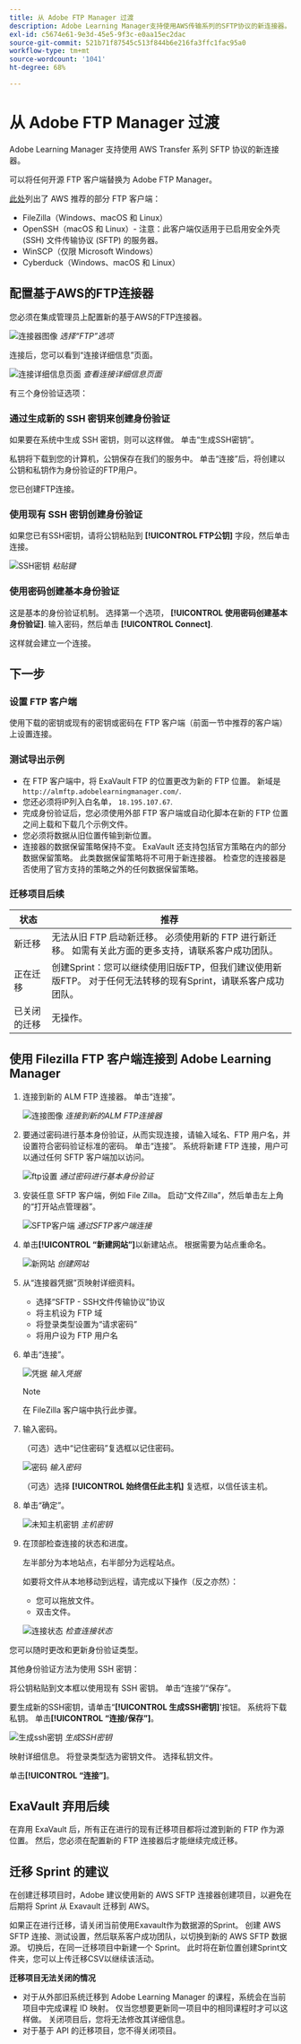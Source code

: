 ```yaml
---
title: 从 Adobe FTP Manager 过渡
description: Adobe Learning Manager支持使用AWS传输系列的SFTP协议的新连接器。 可以将任何开源 FTP 客户端替换为 Adobe FTP Manager。
exl-id: c5674e61-9e3d-45e5-9f3c-e0aa15ec2dac
source-git-commit: 521b71f87545c513f844b6e216fa3ffc1fac95a0
workflow-type: tm+mt
source-wordcount: '1041'
ht-degree: 68%

---
```


# 从 Adobe FTP Manager 过渡

Adobe Learning Manager 支持使用 AWS Transfer 系列 SFTP 协议的新连接器。

可以将任何开源 FTP 客户端替换为 Adobe FTP Manager。

[此处](https://docs.aws.amazon.com/transfer/latest/userguide/transfer-file.html)列出了 AWS 推荐的部分 FTP 客户端：

* FileZilla（Windows、macOS 和 Linux）
* OpenSSH（macOS 和 Linux）- 注意：此客户端仅适用于已启用安全外壳 (SSH) 文件传输协议 (SFTP) 的服务器。
* WinSCP（仅限 Microsoft Windows）
* Cyberduck（Windows、macOS 和 Linux）

## 配置基于AWS的FTP连接器

您必须在集成管理员上配置新的基于AWS的FTP连接器。

![连接器图像](assets/alm-ftp.png)
*选择“FTP”选项*

连接后，您可以看到“连接详细信息”页面。

![连接详细信息页面](assets/connection-name.png)
*查看连接详细信息页面*

有三个身份验证选项：

### 通过生成新的 SSH 密钥来创建身份验证

如果要在系统中生成 SSH 密钥，则可以这样做。 单击“生成SSH密钥”。

私钥将下载到您的计算机，公钥保存在我们的服务中。 单击“连接”后，将创建以公钥和私钥作为身份验证的FTP用户。

您已创建FTP连接。

### 使用现有 SSH 密钥创建身份验证

如果您已有SSH密钥，请将公钥粘贴到 **[!UICONTROL FTP公钥]** 字段，然后单击连接。

![SSH密钥](assets/ssh-keys.png)
*粘贴键*

### 使用密码创建基本身份验证

这是基本的身份验证机制。 选择第一个选项， **[!UICONTROL 使用密码创建基本身份验证]**. 输入密码，然后单击 **[!UICONTROL Connect]**.

这样就会建立一个连接。

## 下一步

### 设置 FTP 客户端

使用下载的密钥或现有的密钥或密码在 FTP 客户端（前面一节中推荐的客户端）上设置连接。

### 测试导出示例

* 在 FTP 客户端中，将 ExaVault FTP 的位置更改为新的 FTP 位置。 新域是 `http://almftp.adobelearningmanager.com/`.
* 您还必须将IP列入白名单， `18.195.107.67`.
* 完成身份验证后，您必须使用外部 FTP 客户端或自动化脚本在新的 FTP 位置之间上载和下载几个示例文件。
* 您必须将数据从旧位置传输到新位置。
* 连接器的数据保留策略保持不变。 ExaVault 还支持包括官方策略在内的部分数据保留策略。 此类数据保留策略将不可用于新连接器。 检查您的连接器是否使用了官方支持的策略之外的任何数据保留策略。

### 迁移项目后续

| 状态 | 推荐 |
|---|---|
| 新迁移 | 无法从旧 FTP 启动新迁移。 必须使用新的 FTP 进行新迁移。 如需有关此方面的更多支持，请联系客户成功团队。 |
| 正在迁移 | 创建Sprint：您可以继续使用旧版FTP，但我们建议使用新版FTP。 对于任何无法转移的现有Sprint，请联系客户成功团队。 |
| 已关闭的迁移 | 无操作。 |

## 使用 Filezilla FTP 客户端连接到 Adobe Learning Manager

1. 连接到新的 ALM FTP 连接器。 单击“连接”。

   ![连接图像](assets/connect-client.png)
   *连接到新的ALM FTP连接器*

1. 要通过密码进行基本身份验证，从而实现连接，请输入域名、FTP 用户名，并设置符合密码验证标准的密码。 单击“连接”。 系统将新建 FTP 连接，用户可以通过任何 SFTP 客户端加以访问。

   ![ftp设置](assets/connect-settings.png)
   *通过密码进行基本身份验证*

1. 安装任意 SFTP 客户端，例如 File Zilla。 启动“文件Zilla”，然后单击左上角的“打开站点管理器”。

   ![SFTP客户端](assets/sftp-client-install.png)
   *通过SFTP客户端连接*

1. 单击&#x200B;**[!UICONTROL “新建网站”]**&#x200B;以新建站点。 根据需要为站点重命名。

   ![新网站](assets/new-site.png)
   *创建网站*

1. 从“连接器凭据”页映射详细资料。

   * 选择“SFTP - SSH文件传输协议”协议
   * 将主机设为 FTP 域
   * 将登录类型设置为“请求密码”
   * 将用户设为 FTP 用户名

1. 单击“连接”。

   ![凭据](assets/connector-credentials.png)
   *输入凭据*

   >[!NOTE]
   >
   >在 FileZilla 客户端中执行此步骤。

1. 输入密码。

   （可选）选中“记住密码”复选框以记住密码。

   ![密码](assets/password.png)
   *输入密码*

   （可选）选择 **[!UICONTROL 始终信任此主机]** 复选框，以信任该主机。

1. 单击“确定”。

   ![未知主机密钥](assets/unknown-host-key.png)
   *主机密钥*

1. 在顶部检查连接的状态和进度。

   左半部分为本地站点，右半部分为远程站点。

   如要将文件从本地移动到远程，请完成以下操作（反之亦然）：

   * 您可以拖放文件。
   * 双击文件。

   ![连接状态](assets/connection-status-progress.png)
   *检查连接状态*

您可以随时更改和更新身份验证类型。

其他身份验证方法为使用 SSH 密钥：

将公钥粘贴到文本框以使用现有 SSH 密钥。 单击“连接”/“保存”。

要生成新的SSH密钥，请单击“**[!UICONTROL 生成SSH密钥]**&#39;按钮。 系统将下载私钥。 单击&#x200B;**[!UICONTROL “连接/保存”]**。

![生成ssh密钥](assets/ssh-key.png)
*生成SSH密钥*

映射详细信息。 将登录类型选为密钥文件。 选择私钥文件。

单击&#x200B;**[!UICONTROL “连接”]**。

## ExaVault 弃用后续

在弃用 ExaVault 后，所有正在进行的现有迁移项目都将过渡到新的 FTP 作为源位置。 然后，您必须在配置新的 FTP 连接器后才能继续完成迁移。

## 迁移 Sprint 的建议

在创建迁移项目时，Adobe 建议使用新的 AWS SFTP 连接器创建项目，以避免在后期将 Sprint 从 Exavault 迁移到 AWS。

如果正在进行迁移，请关闭当前使用Exavault作为数据源的Sprint。 创建 AWS SFTP 连接、测试设置，然后联系客户成功团队，以切换到新的 AWS SFTP 数据源。 切换后，在同一迁移项目中新建一个 Sprint。 此时将在新位置创建Sprint文件夹，您可以上传迁移CSV以继续该活动。

**迁移项目无法关闭的情况**

* 对于从外部旧系统迁移到 Adobe Learning Manager 的课程，系统会在当前项目中完成课程 ID 映射。 仅当您想要更新同一项目中的相同课程时才可以这样做。 关闭项目后，您将无法修改其详细信息。
* 对于基于 API 的迁移项目，您不得关闭项目。

<!--[ALM Whitepaper](assets/alm-security-whitepaper.pdf) -->

